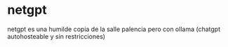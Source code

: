# netgpt
netgpt es una humilde copia de la salle palencia pero con ollama (chatgpt autohosteable y sin restricciones)
